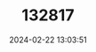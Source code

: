 ---
title: "132817"
category: "Epinephelus fasciatus"
draft: false
date: 2024-02-22 13:03:51
languages:
  English: ["Banded Reed Cod", "Banded Rock Cod", "Black-tipped Grouper", "Black-tipped Rockcod", "Black-tipped Rock-cod", "Footballer Cod", "Golden Grouper", "Red Banded Grouper", "Red Banned Grouper", "Redbarred Roccod", "Rock Cod", "Striped Grouper", "Blacktip Grouper"]
  French: ["Erou Oriflamime", "Grisette", "Loche Escarlate", "Loche Rouge", "Merou A Capuchon", "Merou Badeche", "Merou Oriflamme", "Rouge De Cote", "Rougette", "Sorte De Loche", "Vieille Rouge"]
  Spanish; Castilian: ["Falso Abadejo", "Mero Banderilla"]
---